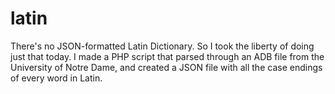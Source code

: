 # latin

There's no JSON-formatted Latin Dictionary. So I took the liberty of doing just that today. I made a PHP script that parsed through an ADB file from the University of Notre Dame, and created a JSON file with all the case endings of every word in Latin.
